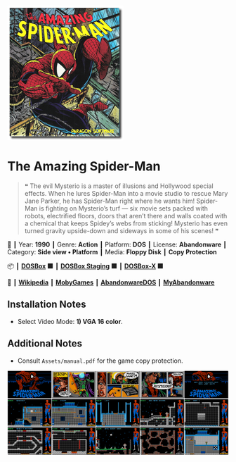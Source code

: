 ![](Thumbnail.png "application-thumbnail")

# The Amazing Spider-Man

> ❝ The evil Mysterio is a master of illusions and Hollywood special effects. When he lures Spider-Man into a movie studio to rescue Mary Jane Parker, he has Spider-Man right where he wants him! Spider-Man is fighting on Mysterio’s turf — six movie sets packed with robots, electrified floors, doors that aren’t there and walls coated with a chemical that keeps Spidey’s webs from sticking! Mysterio has even turned gravity upside-down and sideways in some of his scenes! ❞
>

📌 ┃ Year: **1990** ┃ Genre: **Action** ┃ Platform: **DOS** ┃ License: **Abandonware** ┃ Category: **Side view • Platform** ┃ Media: **Floppy Disk** ┃ **Copy Protection** 

📦 ┃ **[DOSBox](https://www.dosbox.com/) 🟩** ┃ **[DOSBox Staging](https://dosbox-staging.github.io/) 🟩** ┃ **[DOSBox-X](https://dosbox-x.com/) 🟩** 

📎 ┃ **[Wikipedia](https://en.wikipedia.org/wiki/The_Amazing_Spider-Man_(1990_video_game))** ┃ **[MobyGames](https://www.mobygames.com/game/471/the-amazing-spider-man/)** ┃ **[AbandonwareDOS](https://www.abandonwaredos.com/abandonware-game.php?abandonware=The+Amazing+Spider-Man&gid=1713)** ┃ **[MyAbandonware](https://www.myabandonware.com/game/the-amazing-spider-man-l5)** 

## Installation Notes
- Select Video Mode: **1) VGA 16 color**.

## Additional Notes
- Consult `Assets/manual.pdf` for the game copy protection.

![](Montage.png "The Amazing Spider-Man")

